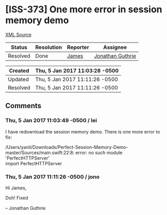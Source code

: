 # [ISS-373] One more error in session memory demo

[XML Source](./xml/ISS-373.xml)
<p></p>





Status|Resolution|Reporter|Assignee
------|----------|--------|--------
Resolved|Done|[James](Lei)|[Jonathan Guthrie]($jono)





Created|Thu, 5 Jan 2017 11:03:28 -0500
-------|--------------
Updated|Thu, 5 Jan 2017 11:11:26 -0500
Resolved|Thu, 5 Jan 2017 11:11:26 -0500


## Comments




### Thu, 5 Jan 2017 11:03:49 -0500 / lei 

<p><p>I have redownload the session memory demo. There is one more error to fix:</p>

<p>/Users/yanli/Downloads/Perfect-Session-Memory-Demo-master/Sources/main.swift:22:8: error: no such module 'PerfectHTTPServer'<br/>
import PerfectHTTPServer</p></p>


### Thu, 5 Jan 2017 11:11:26 -0500 / jono 

<p><p>Hi James,</p>

<p>Doh! Fixed <img class="emoticon" src="http://jira.perfect.org:8080/images/icons/emoticons/smile.png" height="16" width="16" align="absmiddle" alt="" border="0"/></p>

<p>– Jonathan Guthrie</p></p>


